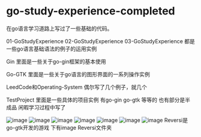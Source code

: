 # go-study-experience-completed
在go语言学习道路上写过了一些基础的代码。

01-GoStudyExperience  02-GoStudyExperience  03-GoStudyExperience
都是一些go语言基础语法的例子的运用实例 

Gin 里面是一些关于go-gin框架的基本使用

Go-GTK 里面是一些关于go语言的图形界面的一系列操作实例

LeedCode和Operating-System 偶尔写了几个例子，就几个

TestProject 里面是一些具体的项目实例 有go-gin go-gtk 等等的  也有部分是半成品 闲暇学习过程中写了

![image](https://github.com/gopherer/go-study-experience-completed/raw/main/readmePhoto/01GoStudyExperience.png)
![image](https://github.com/gopherer/go-study-experience-completed/raw/main/readmePhoto/02GoStudyExperience.png)
![image](https://github.com/gopherer/go-study-experience-completed/raw/main/readmePhoto/03GoStudyExperience.png)
![image](https://github.com/gopherer/go-study-experience-completed/raw/main/readmePhoto/go-gin.png)
![image](https://github.com/gopherer/go-study-experience-completed/raw/main/readmePhoto/go-gtk.png)
![image](https://github.com/gopherer/go-study-experience-completed/raw/main/readmePhoto/leedCode-OperatingSystem.png)
![image](https://github.com/gopherer/go-study-experience-completed/raw/main/readmePhoto/testProject.png)
Reversi是go-gtk开发的游戏 下有image Reversi文件夹








